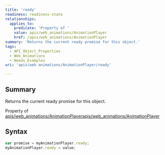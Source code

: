 ```yaml
---
title: 'ready'
readiness: readiness-state
relationships:
  applies_to:
    predicate: 'Property of '
    value: apis/web_animations/AnimationPlayer
    href: /apis/web_animations/AnimationPlayer
summary: 'Returns the current ready promise for this object.'
tags:
  - API_Object_Properties
  - Web_Animations
  - Needs_Examples
uri: 'apis/web animations/AnimationPlayer/ready'

---
```

## Summary

Returns the current ready promise for this object.

Property of [apis/web\_animations/AnimationPlayer](/apis/web_animations/AnimationPlayer)[apis/web\_animations/AnimationPlayer](/apis/web_animations/AnimationPlayer)

## Syntax

``` js
var promise = myAnimationPlayer.ready;
myAnimationPlayer.ready = value;
```

